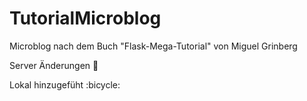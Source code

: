 # TutorialMicroblog
Microblog nach dem Buch "Flask-Mega-Tutorial" von Miguel Grinberg

Server Änderungen :pizza:

Lokal hinzugefüht :bicycle:

